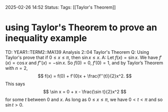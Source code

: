 2025-02-26 14:52
Status: 
Tags: [[Taylor's Theorem]]
# using Taylor's Theorem to prove an inequality example

TD: YEAR1::TERM2::MA139 Analysis 2::04 Taylor's Theorem
Q: Using Taylor's prove that if $0 \leq x \leq \pi$, then $\sin x \leq x$.
A: Let $f(x) = \sin x$. We have $f'(x) = \cos x$ and $f''(x) = -\sin x$. So $f(0) = 0$, $f'(0) = 1$, and by Taylor’s Theorem with $n = 2$,$$ f(x) = f(0) + f'(0)x + \frac{f''(t)}{2}x^2. $$This says $$ \sin x = 0 + x - \frac{\sin t}{2}x^2 $$for some $t$ between $0$ and $x$. As long as $0 \leq x \leq \pi$, we have $0 < t < \pi$ and so $\sin t > 0$.
<!--ID: 1740583153228-->
